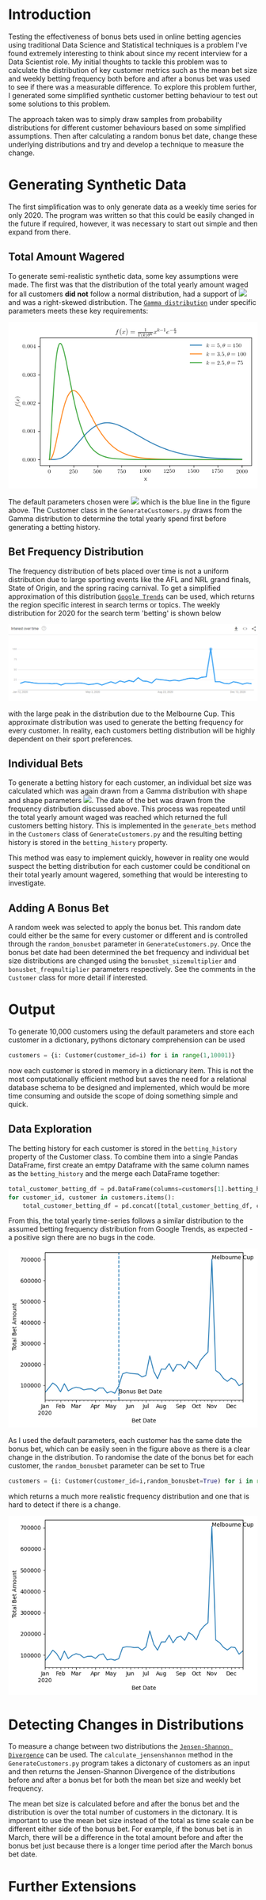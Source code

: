 # Introduction
Testing the effectiveness of bonus bets used in online betting agencies using traditional Data Science and Statistical techniques is a problem I've found extremely interesting to think about since my recent interview for a Data Scientist role. My initial thoughts to tackle this problem was to calculate the distribution of key customer metrics such as the mean bet size and weekly betting frequency both before and after a bonus bet was used to see if there was a measurable difference. To explore this problem further, I generated some simplified synthetic customer betting behaviour to test out some solutions to this problem. 

The approach taken was to simply draw samples from probability distributions for different customer behaviours based on some simplified assumptions. Then after calculating a random bonus bet date, change these underlying distributions and try and develop a technique to measure the change. 

# Generating Synthetic Data
The first simplification was to only generate data as a weekly time series for only 2020. The program was written so that this could be easily changed in the future if required, however, it was necessary to start out simple and then expand from there.  

## Total Amount Wagered
To generate semi-realistic synthetic data, some key assumptions were made. The first was that the distribution of the total yearly amount waged for all customers **did not** follow a normal distribution, had a support of <img src="https://render.githubusercontent.com/render/math?math=x\in\(0,\infty)"> and was a right-skewed distribution. The [`Gamma distribution`](https://en.wikipedia.org/wiki/Gamma_distribution) under specific parameters meets these key requirements:

![Gamma Distribution for various k and theta](/Plots/GammaDist.png)

The default parameters chosen were <img src="https://render.githubusercontent.com/render/math?math=k=5, \theta=150"> which is the blue line in the figure above. The Customer class in the `GenerateCustomers.py` draws from the Gamma distribution to determine the total yearly spend first before generating a betting history. 

## Bet Frequency Distribution
The frequency distribution of bets placed over time is not a uniform distribution due to large sporting events like the AFL and NRL grand finals, State of Origin, and the spring racing carnival. To get a simplified approximation of this distribution [`Google Trends`](https://trends.google.com/trends/?geo=AU) can be used, which returns the region specific interest in search terms or topics. The weekly distribution for 2020 for the search term 'betting' is shown below

![Google Trends for Betting](/Plots/Google%20Trends.png)

with the large peak in the distribution due to the Melbourne Cup. This approximate distribution was used to generate the betting frequency for every customer. In reality, each customers betting distribution will be highly dependent on their sport preferences.

## Individual Bets
To generate a betting history for each customer, an individual bet size was calculated which was again drawn from a Gamma distribution with shape and shape parameters <img src="https://render.githubusercontent.com/render/math?math=k=10, \theta=2">. The date of the bet was drawn from the frequency distribution discussed above. This process was repeated until the total yearly amount waged was reached which returned the full customers betting history. This is implemented in the `generate_bets` method in the `Customers` class of `GenerateCustomers.py` and the resulting betting history is stored in the `betting_history` property. 

This method was easy to implement quickly, however in reality one would suspect the betting distribution for each customer could be conditional on their total yearly amount wagered, something that would be interesting to investigate. 

## Adding A Bonus Bet
A random week was selected to apply the bonus bet. This random date could either be the same for every customer or different and is controlled through the `random_bonusbet` parameter in `GenerateCustomers.py`. Once the bonus bet date had been determined the bet frequency and individual bet size distributions are changed using the `bonusbet_sizemultiplier` and `bonusbet_freqmultiplier` parameters respectively. See the comments in the `Customer` class for more detail if interested. 


# Output
To generate 10,000 customers using the default parameters and store each customer in a dictionary, pythons dictonary comprehension can be used
```python
customers = {i: Customer(customer_id=i) for i in range(1,10001)}
```
now each customer is stored in memory in a dictionary item. This is not the most computationally efficient method but saves the need for a relational database schema to be designed and implemented, which would be more time consuming and outside the scope of doing something simple and quick. 

## Data Exploration

The betting history for each customer is stored in the `betting_history` property of the Customer class. To combine them into a single Pandas DataFrame, first create an emtpy Dataframe with the same column names as the `betting_history` and the merge each DataFrame together:

```python
total_customer_betting_df = pd.DataFrame(columns=customers[1].betting_history.columns)
for customer_id, customer in customers.items():
    total_customer_betting_df = pd.concat([total_customer_betting_df, customer.betting_history])              
```
From this, the total yearly time-series follows a similar distribution to the assumed betting frequency distribution from Google Trends, as expected - a positive sign there are no bugs in the code.  

![Total Series](/Plots/Total%20Betting%20Distribution.png)

As I used the default parameters, each customer has the same date the bonus bet, which can be easily seen in the figure above as there is a clear change in the distribution. To randomise the date of the bonus bet for each customer, the `random_bonusbet` parameter can be set to True
```python
customers = {i: Customer(customer_id=i,random_bonusbet=True) for i in range(1, 10001)}
```
which returns a much more realistic frequency distribution and one that is hard to detect if there is a change.

![Total Series With Random Bonus Bet](/Plots/Total%20Betting%20Distribution%20Random%20Date.png)

# Detecting Changes in Distributions

To measure a change between two distributions the [`Jensen-Shannon Divergence`](https://en.wikipedia.org/wiki/Jensen%E2%80%93Shannon_divergence) can be used. The `calculate_jensenshannon` method in the `GenerateCustomers.py` program takes a dictonary of customers as an input and then returns the Jensen-Shannon Divergence of the distributions before and after a bonus bet for both the mean bet size and weekly bet frequency.

The mean bet size is calculated before and after the bonus bet and the distribution is over the total number of customers in the dictonary. It is important to use the mean bet size instead of the total as time scale can be different either side of the bonus bet. For example, if the bonus bet is in March, there will be a difference in the total amount before and after the bonus bet just because there is a longer time period after the March bonus bet date. 



# Further Extensions

